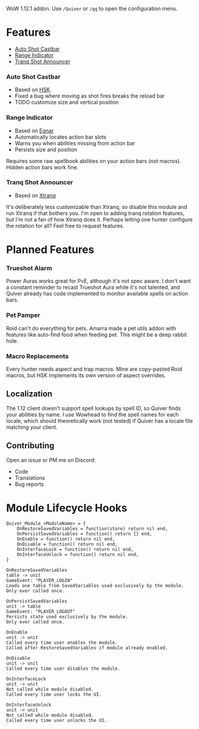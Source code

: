 WoW 1.12.1 addon.
Use `/Quiver` or `/qq` to open the configuration menu.

# Features
- [Auto Shot Castbar](#auto-shot-castbar)
- [Range Indicator](#range-indicator)
- [Tranq Shot Announcer](#tranq-shot-announcer)

### Auto Shot Castbar
- Based on [HSK](https://github.com/anstellaire/HunterSwissKnife).
- Fixed a bug where moving as shot fires breaks the reload bar
- TODO customize size and vertical position

### Range Indicator
- Based on [Egnar](https://github.com/Medeah/Egnar)
- Automatically locates action bar slots
- Warns you when abilities missing from action bar
- Persists size and position

Requires some raw spellbook abilities on your action bars (not macros). Hidden action bars work fine.

### Tranq Shot Announcer
- Based on [Xtranq](https://github.com/unknauwn/XTranqManager/tree/master)

It's deliberately less customizable than Xtranq, so disable this module and run Xtranq if that bothers you. I'm open to adding tranq rotation features, but I'm not a fan of how Xtranq does it. Perhaps letting one hunter configure the rotation for all? Feel free to request features.

# Planned Features
### Trueshot Alarm
Power Auras works great for PvE, although it's not spec aware. I don't want a constant reminder to recast Trueshot Aura while it's not talented, and Quiver already has code implemented to monitor available spells on action bars.

### Pet Pamper
Roid can't do everything for pets. Amarra made a pet utils addon with features like auto-find food when feeding pet. This might be a deep rabbit hole.

### Macro Replacements
Every hunter needs aspect and trap macros. Mine are copy-pasted Roid macros, but HSK implements its own version of aspect overrides.

## Localization
The 1.12 client doesn't support spell lookups by spell ID, so Quiver finds your abilities by name. I use Wowhead to find the spell names for each locale, which should theoretically work (not tested) if Quiver has a locale file matching your client.

## Contributing
Open an issue or PM me on Discord:
- Code
- Translations
- Bug reports

# Module Lifecycle Hooks
```
Quiver_Module_<ModuleName> = {
	OnRestoreSavedVariables = function(store) return nil end,
	OnPersistSavedVariables = function() return {} end,
	OnEnable = function() return nil end,
	OnDisable = function() return nil end,
	OnInterfaceLock = function() return nil end,
	OnInterfaceUnlock = function() return nil end,
}

OnRestoreSavedVariables
table -> unit
GameEvent: "PLAYER_LOGIN"
Loads one table from SavedVariables used exclusively by the module.
Only ever called once.

OnPersistSavedVariables
unit -> table
GameEvent: "PLAYER_LOGOUT"
Persists state used exclusively by the module.
Only ever called once.

OnEnable
unit -> unit
Called every time user enables the module.
Called after RestoreSavedVariables if module already enabled.

OnDisable
unit -> unit
Called every time user disables the module.

OnInterfaceLock
unit -> unit
Not called while module disabled.
Called every time user locks the UI.

OnInterfaceUnlock
unit -> unit
Not called while module disabled.
Called every time user unlocks the UI.
```
